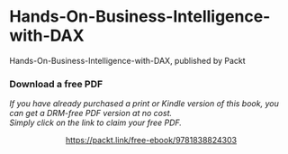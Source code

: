 


# Hands-On-Business-Intelligence-with-DAX
Hands-On-Business-Intelligence-with-DAX, published by Packt
### Download a free PDF

 <i>If you have already purchased a print or Kindle version of this book, you can get a DRM-free PDF version at no cost.<br>Simply click on the link to claim your free PDF.</i>
<p align="center"> <a href="https://packt.link/free-ebook/9781838824303">https://packt.link/free-ebook/9781838824303 </a> </p>